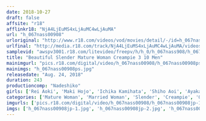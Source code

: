 ```yaml
---
date: 2018-10-27
draft: false
affsite: "r18"
afflinkr18: "NjA4LjEuMS4xLjAuMC4wLjAuMA"
url: "h_067nass00908"
urloriginal: "http://www.r18.com/videos/vod/movies/detail/-/id=h_067nass00908"
urlfinal: "http://media.r18.com/track/NjA4LjEuMS4xLjAuMC4wLjAuMA/videos/vod/movies/detail/-/id=h_067nass00908"
samplevid: "awspv3001.r18.com/litevideo/freepv/h/h_0/h_067nass908/h_067nass908_dmb_w.mp4"
title: "Beautiful Slender Mature Woman Creampie 3 10 Men"
mainimgurl: "pics.r18.com/digital/video/h_067nass00908/h_067nass00908ps.jpg"
mainimgs: "h_067nass00908ps.jpg"
releasedate: "Aug. 24, 2018"
duration: 243
productioncomp: "Nadeshiko"
girls: ['Rei Aoki', 'Maki Hojo', 'Ichika Kamihata', 'Shiho Aoi', 'Ayaka Mutou', 'Aki Sasaki', 'Hana Kano', 'Erena Takimoto', 'Karen Minegishi', 'Chika Uehara']
categories: ['Mature Woman', 'Married Woman', 'Slender', 'Creampie', 'Over 4 Hours', 'Hi-Def']
imgurls: ['pics.r18.com/digital/video/h_067nass00908/h_067nass00908jp-1.jpg', 'pics.r18.com/digital/video/h_067nass00908/h_067nass00908jp-2.jpg', 'pics.r18.com/digital/video/h_067nass00908/h_067nass00908jp-3.jpg', 'pics.r18.com/digital/video/h_067nass00908/h_067nass00908jp-4.jpg', 'pics.r18.com/digital/video/h_067nass00908/h_067nass00908jp-5.jpg', 'pics.r18.com/digital/video/h_067nass00908/h_067nass00908jp-6.jpg', 'pics.r18.com/digital/video/h_067nass00908/h_067nass00908jp-7.jpg', 'pics.r18.com/digital/video/h_067nass00908/h_067nass00908jp-8.jpg', 'pics.r18.com/digital/video/h_067nass00908/h_067nass00908jp-9.jpg', 'pics.r18.com/digital/video/h_067nass00908/h_067nass00908jp-10.jpg', 'pics.r18.com/digital/video/h_067nass00908/h_067nass00908jp-11.jpg', 'pics.r18.com/digital/video/h_067nass00908/h_067nass00908jp-12.jpg', 'pics.r18.com/digital/video/h_067nass00908/h_067nass00908jp-13.jpg', 'pics.r18.com/digital/video/h_067nass00908/h_067nass00908jp-14.jpg', 'pics.r18.com/digital/video/h_067nass00908/h_067nass00908jp-15.jpg', 'pics.r18.com/digital/video/h_067nass00908/h_067nass00908jp-16.jpg', 'pics.r18.com/digital/video/h_067nass00908/h_067nass00908jp-17.jpg', 'pics.r18.com/digital/video/h_067nass00908/h_067nass00908jp-18.jpg', 'pics.r18.com/digital/video/h_067nass00908/h_067nass00908jp-19.jpg']
imgs: ['h_067nass00908jp-1.jpg', 'h_067nass00908jp-2.jpg', 'h_067nass00908jp-3.jpg', 'h_067nass00908jp-4.jpg', 'h_067nass00908jp-5.jpg', 'h_067nass00908jp-6.jpg', 'h_067nass00908jp-7.jpg', 'h_067nass00908jp-8.jpg', 'h_067nass00908jp-9.jpg', 'h_067nass00908jp-10.jpg', 'h_067nass00908jp-11.jpg', 'h_067nass00908jp-12.jpg', 'h_067nass00908jp-13.jpg', 'h_067nass00908jp-14.jpg', 'h_067nass00908jp-15.jpg', 'h_067nass00908jp-16.jpg', 'h_067nass00908jp-17.jpg', 'h_067nass00908jp-18.jpg', 'h_067nass00908jp-19.jpg']
---
```

